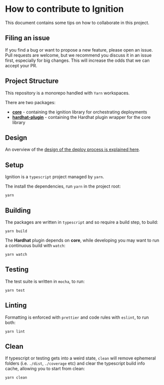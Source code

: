 # How to contribute to Ignition

This document contains some tips on how to collaborate in this project.

## Filing an issue

If you find a bug or want to propose a new feature, please open an issue. Pull requests are welcome, but we recommend you discuss it in an issue first, especially for big changes. This will increase the odds that we can accept your PR.

## Project Structure

This repository is a monorepo handled with `Yarn` workspaces.

There are two packages:

* [**core**](./packages/core/README.md) - containing the ignition library for orchestrating deployments
* [**hardhat-plugin**](./packages/hardhat-plugin/README.md) - containing the Hardhat plugin wrapper for the core library

## Design

An overview of the [design of the deploy process is explained here](./docs/design.md).

## Setup

Ignition is a `typescript` project managed by `yarn`.

The install the dependencies, run `yarn` in the project root:

```shell
yarn
```

## Building

The packages are written in `typescript` and so require a build step, to build:

```shell
yarn build
```

The **Hardhat** plugin depends on **core**, while developing you may want to run a continuous build with `watch`:

```shell
yarn watch
```

## Testing

The test suite is written in `mocha`, to run:

```shell
yarn test
```

## Linting

Formatting is enforced with `prettier` and code rules with `eslint`, to run both:

```shell
yarn lint
```

## Clean

If typescript or testing gets into a weird state, `clean` will remove ephemeral folders (i.e. `./dist`, `./coverage` etc) and clear the typescript build info cache, allowing you to start from clean:

```shell
yarn clean
```
